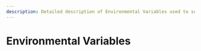 ```yaml
---
description: Detailed description of Environmental Variables used to setup a Masumi Node
---
```


# Environmental Variables

